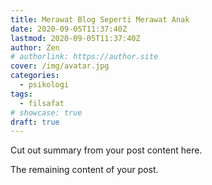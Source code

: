 ```yaml
---
title: Merawat Blog Seperti Merawat Anak
date: 2020-09-05T11:37:40Z
lastmod: 2020-09-05T11:37:40Z
author: Zen
# authorlink: https://author.site
cover: /img/avatar.jpg
categories:
  - psikologi
tags:
  - filsafat
# showcase: true
draft: true
---
```


Cut out summary from your post content here.

<!--more-->

The remaining content of your post.
